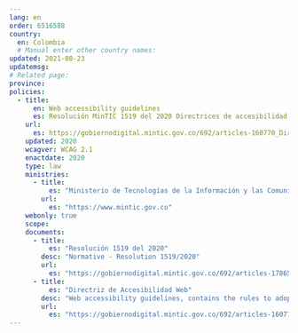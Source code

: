 ```yaml
---
lang: en
order: 6516588
country:
  en: Colombia
  # Manual enter other country names: 
updated: 2021-08-23
updatemsg:
# Related page:
province: 
policies:
  - title:
      en: Web accessibility guidelines
      es: Resolución MinTIC 1519 del 2020 Directrices de accesibilidad web
    url:
      es: https://gobiernodigital.mintic.gov.co/692/articles-160770_Directrices_Accesibilidad_web.pdf
    updated: 2020
    wcagver: WCAG 2.1 
    enactdate: 2020
    type: law
    ministries:
      - title:
          es: "Ministerio de Tecnologías de la Información y las Comunicaciones"
        url:
          es: "https://www.mintic.gov.co"
    webonly: true
    scope: 
    documents:
      - title:
          es: "Resolución 1519 del 2020"
        desc: "Normative - Resolution 1519/2020"
        url:
          es: "https://gobiernodigital.mintic.gov.co/692/articles-178657_resolucion_1519_2020.pdf"
      - title:
          es: "Directriz de Accesibilidad Web"
        desc: "Web accessibility guidelines, contains the rules to adopt accessibility in all websites and electronic offices of public entities and subjects obliged to implement them"
        url:
          es: "https://gobiernodigital.mintic.gov.co/692/articles-160770_Directrices_Accesibilidad_web.pdf"
---
```

